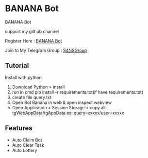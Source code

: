# BANANA Bot
BANANA Bot 

support my github channel 

Register Here : [BANANA Bot](https://t.me/OfficialBananaBot/banana?startapp=referral=8D8HGK5)

Join to My Telegram Group : [S4NSGroup](https://t.me/sansxgroup)


## Tutorial

Install with python

1. Download Python > install
2. run in cmd pip install -r requirements.txt(if have requirements.txt)
3. create file query.txt
4. Open Bot Banana in web & open inspect webview
5. Open Application > Session Storage > copy all tgWebAppData/tgAppData ex: query=xxxxx/user=xxxxx


## Features
- Auto Claim Bot
- Auto Clear Task
- Auto Lottery

